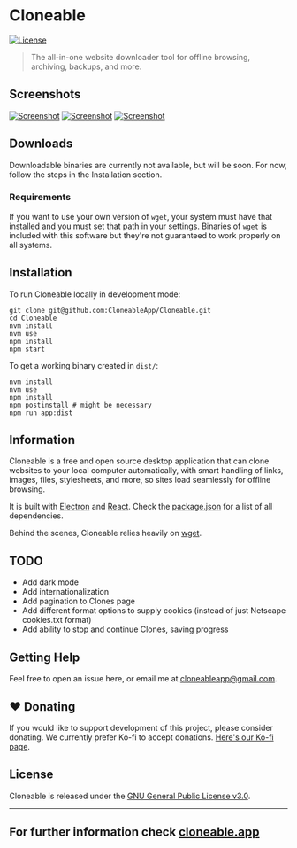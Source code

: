 # Cloneable

[![License](https://img.shields.io/github/license/CloneableApp/Cloneable?label=License&color=brightgreen&cacheSeconds=3600)](./LICENSE)

> The all-in-one website downloader tool for offline browsing, archiving, backups, and more.

## Screenshots

[![Screenshot](https://cloneable.app/images/dashboard.png)](https://cloneable.app)
[![Screenshot](https://cloneable.app/images/downloads.png)](https://cloneable.app)
[![Screenshot](https://cloneable.app/images/settings.png)](https://cloneable.app)

## Downloads

Downloadable binaries are currently not available, but will be soon. For now, follow the steps in the Installation section.

### Requirements

If you want to use your own version of `wget`, your system must have that installed and you must set that path in your settings. Binaries of `wget` is included with this software but they're not guaranteed to work properly on all systems.

## Installation

To run Cloneable locally in development mode:

```
git clone git@github.com:CloneableApp/Cloneable.git
cd Cloneable
nvm install
nvm use
npm install
npm start
```

To get a working binary created in `dist/`:

```
nvm install
nvm use
npm install
npm postinstall # might be necessary
npm run app:dist
```

## Information

Cloneable is a free and open source desktop application that can clone websites to your local computer automatically, with smart handling of links, images, files, stylesheets, and more, so sites load seamlessly for offline browsing.

It is built with [Electron](https://www.electronjs.org/) and [React](https://reactjs.org). Check the [package.json](./package.json) for a list of all dependencies.

Behind the scenes, Cloneable relies heavily on [wget](https://www.gnu.org/software/wget/).

## TODO

- Add dark mode
- Add internationalization
- Add pagination to Clones page
- Add different format options to supply cookies (instead of just Netscape cookies.txt format)
- Add ability to stop and continue Clones, saving progress

## Getting Help

Feel free to open an issue here, or email me at [cloneableapp@gmail.com](mailto:cloneableapp@gmail.com).

## ❤️ Donating

If you would like to support development of this project, please consider donating. We currently prefer Ko-fi to accept donations. [Here's our Ko-fi page](https://ko-fi.com/cloneable).
## License

Cloneable is released under the [GNU General Public License v3.0](./LICENSE).

---

## For further information check [cloneable.app](https://cloneable.app)
